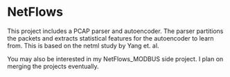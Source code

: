 # NetFlows
This project includes a PCAP parser and autoencoder. The parser partitions the packets and extracts statistical features for the autoencoder to learn from. This is based on the netml study by Yang et. al.

You may also be interested in my NetFlows_MODBUS side project. I plan on merging the projects eventually.
